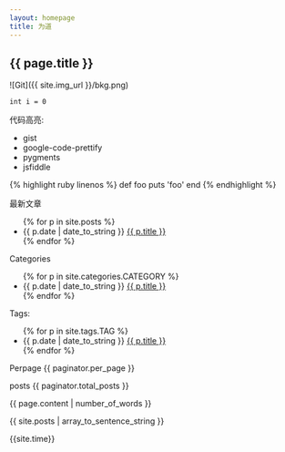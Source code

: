 ```yaml
---
layout: homepage
title: 为道
---
```

<h2>{{ page.title }}</h2>

![Git]({{ site.img_url }}/bkg.png)

`int i = 0`

代码高亮:
* gist
* google-code-prettify
* pygments
* jsfiddle


{% highlight ruby linenos %}
def foo
  puts 'foo'
end
{% endhighlight %}

<p> 最新文章 </p>
<ul>
  {% for p in site.posts %}
    <li>{{ p.date | date_to_string }} <a href="{{ p.url }}"> {{ p.title }}</a></li>
  {% endfor %}
</ul>

<p> Categories </p>
<ul>
  {% for p in site.categories.CATEGORY %}
    <li>{{ p.date | date_to_string }} <a href="{{ p.url }}"> {{ p.title }}</a></li>
  {% endfor %}
</ul>

<p> Tags:  </p>
<ul>
  {% for p in site.tags.TAG %}
    <li>{{ p.date | date_to_string }} <a href="{{ p.url }}"> {{ p.title }}</a></li>
  {% endfor %}
</ul>
<p>Perpage {{ paginator.per_page }}</p>
<p>posts {{ paginator.total_posts }}</p>
<p>{{ page.content | number_of_words }} </p>

{{ site.posts | array_to_sentence_string }}

{{site.time}}

